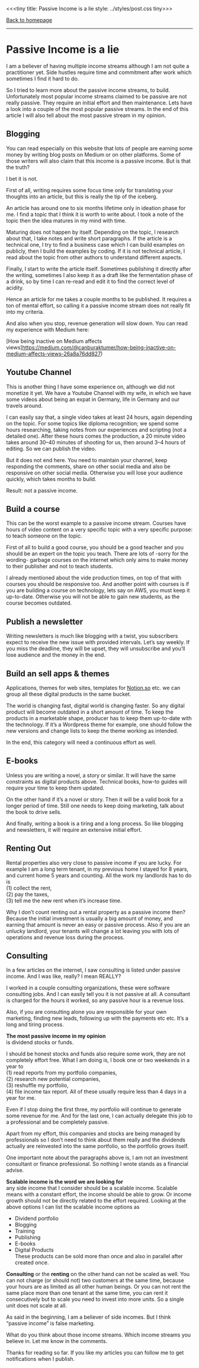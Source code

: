 <<<tiny
title: Passive Income is a lie
style: ../styles/post.css
tiny>>>

[Back to homepage](../index.html)

---

# Passive Income is a lie

I am a believer of having multiple income streams although I am not quite a practitioner yet. Side hustles require time and commitment after work which sometimes I find it hard to do.

So I tried to learn more about the passive income streams, to build. Unfortunately most popular income streams claimed to be passive are not really passive. They require an initial effort and then maintenance. Lets have a look into a couple of the most popular passive streams. In the end of this article I will also tell about the most passive stream in my opinion.


## Blogging
You can read especially on this website that lots of people are earning some money by writing blog posts on Medium or on other platforms. Some of those writers will also claim that this income is a passive income. But is that the truth?

I bet it is not.

First of all, writing requires some focus time only for translating your thoughts into an article, but this is really the tip of the iceberg.

An article has around one to six months lifetime only in ideation phase for me. I find a topic that I think it is worth to write about. I took a note of the topic then the idea matures in my mind with time.

Maturing does not happen by itself. Depending on the topic, I research about that, I take notes and write short paragraphs. If the article is a technical one, I try to find a business case which I can build examples on publicly, then I build the examples by coding. If it is not technical article, I read about the topic from other authors to understand different aspects.

Finally, I start to write the article itself. Sometimes publishing it directly after the writing, sometimes I also keep it as a draft like the fermentation phase of a drink, so by time I can re-read and edit it to find the correct level of acidity.

Hence an article for me takes a couple months to be published. It requires a ton of mental effort, so calling it a passive income stream does not really fit into my criteria.

And also when you stop, revenue generation will slow down. You can read my experience with Medium here:

[How being inactive on Medium affects views]https://medium.com/@canburaktumer/how-being-inactive-on-medium-affects-views-26a8a76dd827)

## Youtube Channel
This is another thing I have some experience on, although we did not monetize it yet. We have a Youtube Channel with my wife, in which we have some videos about being an expat in Germany, life in Germany and our travels around.

I can easily say that, a single video takes at least 24 hours, again depending on the topic. For some topics like diploma recognition; we spend some hours researching, taking notes from our experiences and scripting (not a detailed one). After these hours comes the production, a 20 minute video takes around 30–40 minutes of shooting for us, then around 3–4 hours of editing. So we can publish the video.

But it does not end here. You need to maintain your channel, keep responding the comments, share on other social media and also be responsive on other social media. Otherwise you will lose your audience quickly, which takes months to build.

Result: not a passive income.

## Build a course
This can be the worst example to a passive income stream. Courses have hours of video content on a very specific topic with a very specific purpose: to teach someone on the topic.

First of all to build a good course, you should be a good teacher and you should be an expert on the topic you teach. There are lots of -sorry for the wording- garbage courses on the internet which only aims to make money to their publisher and not to teach students.

I already mentioned about the vide production times, on top of that with courses you should be responsive too. And another point with courses is if you are building a course on technology, lets say on AWS, you must keep it up-to-date. Otherwise you will not be able to gain new students, as the course becomes outdated.


## Publish a newsletter
Writing newsletters is much like blogging with a twist, you subscribers expect to receive the new issue with provided intervals. Let’s say weekly. If you miss the deadline, they will be upset, they will unsubscribe and you’ll lose audience and the money in the end.

## Build an sell apps & themes
Applications, themes for web sites, templates for [Notion.so](http://notion.so/) etc. we can group all these digital products in the same bucket.

The world is changing fast, digital world is changing faster. So any digital product will become outdated in a short amount of time. To keep the products in a marketable shape, producer has to keep them up-to-date with the technology. If it’s a Wordpress theme for example, one should follow the new versions and change lists to keep the theme working as intended.

In the end, this category will need a continuous effort as well.

## E-books
Unless you are writing a novel, a story or similar. It will have the same constraints as digital products above. Technical books, how-to guides will require your time to keep them updated.

On the other hand if it’s a novel or story. Then it will be a valid book for a longer period of time. Still one needs to keep doing marketing, talk about the book to drive sells.

And finally, writing a book is a tiring and a long process. So like blogging and newsletters, it will require an extensive initial effort.

## Renting Out
Rental properties also very close to passive income if you are lucky. For example I am a long term tenant, in my previous home I stayed for 8 years, and current home 5 years and counting. All the work my landlords has to do is  
(1) collect the rent,  
(2) pay the taxes,  
(3) tell me the new rent when it’s increase time.  

Why I don’t count renting out a rental property as a passive income then? Because the initial investment is usually a big amount of money, and earning that amount is never an easy or passive process. Also if you are an unlucky landlord, your tenants will change a lot leaving you with lots of operations and revenue loss during the process.

## Consulting
In a few articles on the internet, I saw consulting is listed under passive income. And I was like, really? I mean REALLY?

I worked in a couple consulting organizations, these were software consulting jobs. And I can easily tell you it is not passive at all. A consultant is charged for the hours it worked, so any passive hour is a revenue loss.

Also, if you are consulting alone you are responsible for your own marketing, finding new leads, following up with the payments etc etc. It’s a long and tiring process.


**The most passive income in my opinion**  
is dividend stocks or funds.

I should be honest stocks and funds also require some work, they are not completely effort free. What I am doing is, I book one or two weekends in a year to  
(1) read reports from my portfolio companies,  
(2) research new potential companies,  
(3) reshuffle my portfolio,  
(4) file income tax report. All of these usually require less than 4 days in a year for me.  

Even if I stop doing the first three, my portfolio will continue to generate some revenue for me. And for the last one, I can actually delegate this job to a professional and be completely passive.

Apart from my effort, this companies and stocks are being managed by professionals so I don’t need to think about them really and the dividends actually are reinvested into the same portfolio, so the portfolio grows itself.

One important note about the paragraphs above is, I am not an investment consultant or finance professional. So nothing I wrote stands as a financial advise.

**Scalable income is the word we are looking for**  
any side income that I consider should be a scalable income. Scalable means with a constant effort, the income should be able to grow. Or income growth should not be directly related to the effort required. Looking at the above options I can list the scalable income options as

- Dividend portfolio  
- Blogging  
- Training  
- Publishing  
- E-books  
- Digital Products  
These products can be sold more than once and also in parallel after created once.

**Consulting** or the **renting** on the other hand can not be scaled as well. You can not charge (or should not) two customers at the same time, because your hours are as limited as all other human beings. Or you can not rent the same place more than one tenant at the same time, you can rent it consecutively but to scale you need to invest into more units. So a single unit does not scale at all.

As said in the beginning, I am a believer of side incomes. But I think “passive income” is false marketing.

What do you think about those income streams. Which income streams you believe in. Let me know in the comments.

Thanks for reading so far. If you like my articles you can follow me to get notifications when I publish.